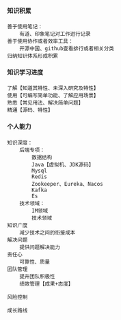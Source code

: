 #### 知识积累

    善于使用笔记：
        有道、印象笔记对工作进行记录
    善于使用协作或者效率工具：
        开源中国、github查看排行或者相关分类
    归纳知识体系形成积累

#### 知识学习进度

    了解【知道其特性、未深入研究及特性】
    使用【可编写简单功能、了解应用场景】
    熟悉【常见用法、解决简单问题】
    精通【源码、特性】

#### 个人能力

    知识深度：
        后端专项：
            数据结构
            Java【虚拟机、JDK源码】
            Mysql
            Redis
            Zookeeper、Eureka、Nacos
            Kafka
            Es
        技术领域：
            IM领域
            技术领域
    知识广度
        减少技术之间的衔接成本
    解决问题
        提供问题解决能力
    责任心
        可靠性、质量
    团队管理
        提升团队积极性
        绩效管理【成果+态度】

    风险控制

    成长路线
